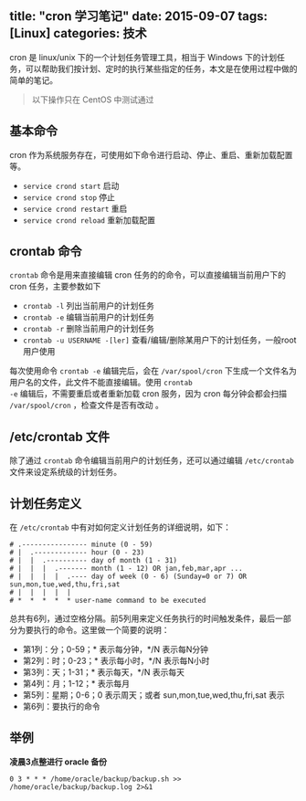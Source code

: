title: "cron 学习笔记"
date: 2015-09-07
tags: [Linux]
categories: 技术
---

cron 是 linux/unix 下的一个计划任务管理工具，相当于 Windows 下的计划任务，可以帮助我们按计划、定时的执行某些指定的任务，本文是在使用过程中做的简单的笔记。

<!--more-->

> 以下操作只在 CentOS 中测试通过

## 基本命令

cron 作为系统服务存在，可使用如下命令进行启动、停止、重启、重新加载配置等。

- <code>service crond start</code> 启动
- <code>service crond stop</code> 停止
- <code>service crond restart</code> 重启
- <code>service crond reload</code> 重新加载配置

## crontab 命令

<code>crontab</code> 命令是用来直接编辑 cron 任务的的命令，可以直接编辑当前用户下的 cron 任务，主要参数如下

- <code>crontab -l</code> 列出当前用户的计划任务
- <code>crontab -e</code> 编辑当前用户的计划任务
- <code>crontab -r</code> 删除当前用户的计划任务
- <code>crontab -u USERNAME -[ler]</code> 查看/编辑/删除某用户下的计划任务，一般root用户使用

每次使用命令 <code>crontab -e</code> 编辑完后，会在 <code>/var/spool/cron</code> 下生成一个文件名为用户名的文件，此文件不能直接编辑。使用 <code>crontab -e</code> 编辑后，不需要重启或者重新加载 cron 服务，因为 cron 每分钟会都会扫描 <code>/var/spool/cron</code> ，检查文件是否有改动 。

## /etc/crontab 文件

除了通过 <code>crontab</code> 命令编辑当前用户的计划任务，还可以通过编辑 <code>/etc/crontab</code> 文件来设定系统级的计划任务。

## 计划任务定义

在 <code>/etc/crontab</code> 中有对如何定义计划任务的详细说明，如下：

```shell
# .---------------- minute (0 - 59)
# |  .------------- hour (0 - 23)
# |  |  .---------- day of month (1 - 31)
# |  |  |  .------- month (1 - 12) OR jan,feb,mar,apr ...
# |  |  |  |  .---- day of week (0 - 6) (Sunday=0 or 7) OR sun,mon,tue,wed,thu,fri,sat
# |  |  |  |  |
# *  *  *  *  * user-name command to be executed
```

总共有6列，通过空格分隔。前5列用来定义任务执行的时间触发条件，最后一部分为要执行的命令。这里做一个简要的说明：

- 第1列：分；0-59；* 表示每分钟，*/N 表示每N分钟
- 第2列：时；0-23；* 表示每小时，*/N 表示每N小时
- 第3列：天；1-31；* 表示每天，*/N 表示每天
- 第4列：月；1-12；* 表示每月
- 第5列：星期；0-6；0 表示周天；或者 sun,mon,tue,wed,thu,fri,sat 表示
- 第6列：要执行的命令

## 举例

**凌晨3点整进行 oracle 备份**

```shell
0 3 * * * /home/oracle/backup/backup.sh >> /home/oracle/backup/backup.log 2>&1
```

